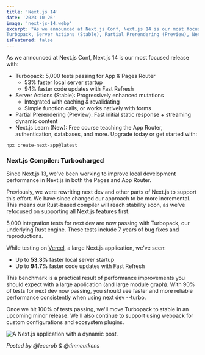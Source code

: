 ```yaml
---
title: 'Next.js 14'
date: '2023-10-26'
image: 'next-js-14.webp'
excerpt: "As we announced at Next.js Conf, Next.js 14 is our most focused release with:
Turbopack, Server Actions (Stable), Partial Prerendering (Preview), Next.js Learn (New)"
isFeatured: false
---
```


As we announced at Next.js Conf, Next.js 14 is our most focused release with:

-   Turbopack: 5,000 tests passing for App & Pages Router
    -   53% faster local server startup
    -   94% faster code updates with Fast Refresh
-   Server Actions (Stable): Progressively enhanced mutations
    -   Integrated with caching & revalidating
    -   Simple function calls, or works natively with forms
-   Partial Prerendering (Preview): Fast initial static response + streaming dynamic content
-   Next.js Learn (New): Free course teaching the App Router, authentication, databases, and more.
    Upgrade today or get started with:

```
npx create-next-app@latest
```

### Next.js Compiler: Turbocharged

Since Next.js 13, we've been working to improve local development performance in Next.js in both the Pages and App Router.

Previously, we were rewriting next dev and other parts of Next.js to support this effort. We have since changed our approach to be more incremental. This means our Rust-based compiler will reach stability soon, as we've refocused on supporting all Next.js features first.

5,000 integration tests for next dev are now passing with Turbopack, our underlying Rust engine. These tests include 7 years of bug fixes and reproductions.

While testing on [Vercel](https://vercel.com 'Vercel provides the developer tools and cloud infrastructure to build, scale, and secure a faster, more personalized web.'), a large Next.js application, we've seen:

-   Up to **53.3%** faster local server startup
-   Up to **94.7%** faster code updates with Fast Refresh

This benchmark is a practical result of performance improvements you should expect with a large application (and large module graph). With 90% of tests for next dev now passing, you should see faster and more reliable performance consistently when using next dev --turbo.

Once we hit 100% of tests passing, we'll move Turbopack to stable in an upcoming minor release. We'll also continue to support using webpack for custom configurations and ecosystem plugins.

![A Next.js application with a dynamic post.](dynamic-post.webp)

_Posted by @leeerob & @timneutkens_
